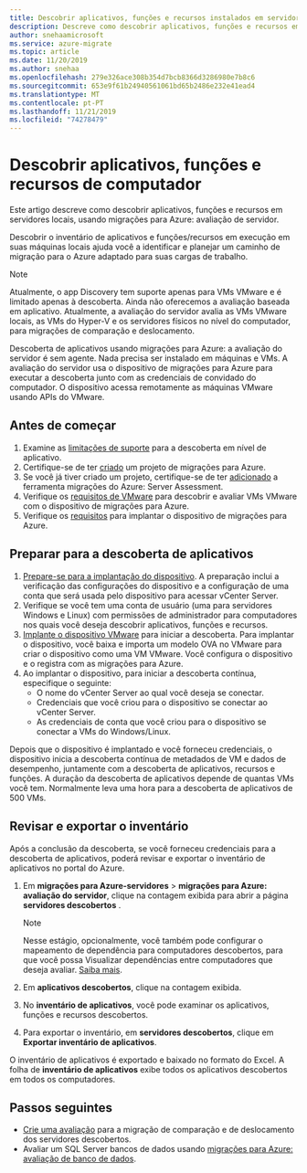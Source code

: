 ```yaml
---
title: Descobrir aplicativos, funções e recursos instalados em servidores locais usando a avaliação de servidor de migrações para Azure
description: Descreve como descobrir aplicativos, funções e recursos em servidores locais usando a avaliação de servidor de migrações para Azure.
author: snehaamicrosoft
ms.service: azure-migrate
ms.topic: article
ms.date: 11/20/2019
ms.author: snehaa
ms.openlocfilehash: 279e326ace308b354d7bcb8366d3286980e7b8c6
ms.sourcegitcommit: 653e9f61b24940561061bd65b2486e232e41ead4
ms.translationtype: MT
ms.contentlocale: pt-PT
ms.lasthandoff: 11/21/2019
ms.locfileid: "74278479"
---
```

# <a name="discover-machine-apps-roles-and-features"></a>Descobrir aplicativos, funções e recursos de computador

Este artigo descreve como descobrir aplicativos, funções e recursos em servidores locais, usando migrações para Azure: avaliação de servidor.

Descobrir o inventário de aplicativos e funções/recursos em execução em suas máquinas locais ajuda você a identificar e planejar um caminho de migração para o Azure adaptado para suas cargas de trabalho.

> [!NOTE]
> Atualmente, o app Discovery tem suporte apenas para VMs VMware e é limitado apenas à descoberta. Ainda não oferecemos a avaliação baseada em aplicativo.  Atualmente, a avaliação do servidor avalia as VMs VMware locais, as VMs do Hyper-V e os servidores físicos no nível do computador, para migrações de comparação e deslocamento.

Descoberta de aplicativos usando migrações para Azure: a avaliação do servidor é sem agente. Nada precisa ser instalado em máquinas e VMs. A avaliação do servidor usa o dispositivo de migrações para Azure para executar a descoberta junto com as credenciais de convidado do computador. O dispositivo acessa remotamente as máquinas VMware usando APIs do VMware.


## <a name="before-you-start"></a>Antes de começar

1. Examine as [limitações de suporte](migrate-support-matrix-vmware.md#application-discovery) para a descoberta em nível de aplicativo.
2. Certifique-se de ter [criado](how-to-add-tool-first-time.md) um projeto de migrações para Azure.
3. Se você já tiver criado um projeto, certifique-se de ter [adicionado](how-to-assess.md) a ferramenta migrações do Azure: Server Assessment.
4. Verifique os [requisitos de VMware](migrate-support-matrix-vmware.md#assessment-vcenter-server-requirements) para descobrir e avaliar VMs VMware com o dispositivo de migrações para Azure.
4. Verifique os [requisitos](migrate-support-matrix-vmware.md#assessment-appliance-requirements) para implantar o dispositivo de migrações para Azure.

## <a name="prepare-for-app-discovery"></a>Preparar para a descoberta de aplicativos

1. [Prepare-se para a implantação do dispositivo](https://docs.microsoft.com/azure/migrate/tutorial-prepare-vmware). A preparação inclui a verificação das configurações do dispositivo e a configuração de uma conta que será usada pelo dispositivo para acessar vCenter Server.
2. Verifique se você tem uma conta de usuário (uma para servidores Windows e Linux) com permissões de administrador para computadores nos quais você deseja descobrir aplicativos, funções e recursos.
3. [Implante o dispositivo VMware](how-to-set-up-appliance-vmware.md) para iniciar a descoberta. Para implantar o dispositivo, você baixa e importa um modelo OVA no VMware para criar o dispositivo como uma VM VMware. Você configura o dispositivo e o registra com as migrações para Azure.
2. Ao implantar o dispositivo, para iniciar a descoberta contínua, especifique o seguinte:
    - O nome do vCenter Server ao qual você deseja se conectar.
    - Credenciais que você criou para o dispositivo se conectar ao vCenter Server.
    - As credenciais de conta que você criou para o dispositivo se conectar a VMs do Windows/Linux.

Depois que o dispositivo é implantado e você forneceu credenciais, o dispositivo inicia a descoberta contínua de metadados de VM e dados de desempenho, juntamente com a descoberta de aplicativos, recursos e funções.  A duração da descoberta de aplicativos depende de quantas VMs você tem. Normalmente leva uma hora para a descoberta de aplicativos de 500 VMs.

## <a name="review-and-export-the-inventory"></a>Revisar e exportar o inventário

Após a conclusão da descoberta, se você forneceu credenciais para a descoberta de aplicativos, poderá revisar e exportar o inventário de aplicativos no portal do Azure.

1. Em **migrações para Azure-servidores** > **migrações para Azure: avaliação do servidor**, clique na contagem exibida para abrir a página **servidores descobertos** .

    > [!NOTE]
    > Nesse estágio, opcionalmente, você também pode configurar o mapeamento de dependência para computadores descobertos, para que você possa Visualizar dependências entre computadores que deseja avaliar. [Saiba mais](how-to-create-group-machine-dependencies.md).

2. Em **aplicativos descobertos**, clique na contagem exibida.
3. No **inventário de aplicativos**, você pode examinar os aplicativos, funções e recursos descobertos.
4. Para exportar o inventário, em **servidores descobertos**, clique em **Exportar inventário de aplicativos**.

O inventário de aplicativos é exportado e baixado no formato do Excel. A folha de **inventário de aplicativos** exibe todos os aplicativos descobertos em todos os computadores.

## <a name="next-steps"></a>Passos seguintes

- [Crie uma avaliação](how-to-create-assessment.md) para a migração de comparação e de deslocamento dos servidores descobertos.
- Avaliar um SQL Server bancos de dados usando [migrações para Azure: avaliação de banco de dados](https://docs.microsoft.com/sql/dma/dma-assess-sql-data-estate-to-sqldb?view=sql-server-2017).
